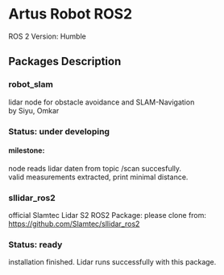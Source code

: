 # Artus Robot ROS2
ROS 2 Version: Humble
## Packages Description
### robot_slam
lidar node for obstacle avoidance and SLAM-Navigation  
by Siyu, Omkar
### Status: under developing
#### milestone: 
node reads lidar daten from topic /scan succesfully.  
valid measurements extracted, print minimal distance.  

### sllidar_ros2
official Slamtec Lidar S2 ROS2 Package:
please clone from:
https://github.com/Slamtec/sllidar_ros2
### Status: ready
installation finished. Lidar runs successfully with this package.  

